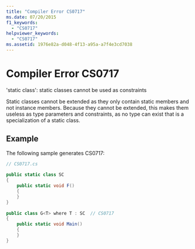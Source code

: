 ```yaml
---
title: "Compiler Error CS0717"
ms.date: 07/20/2015
f1_keywords: 
  - "CS0717"
helpviewer_keywords: 
  - "CS0717"
ms.assetid: 1976e82a-d048-4f13-a95a-a7f4e3cd7038
---
```

# Compiler Error CS0717
'static class': static classes cannot be used as constraints  
  
 Static classes cannot be extended as they only contain static members and not instance members. Because they cannot be extended, this makes them useless as type parameters and constraints, as no type can exist that is a specialization of a static class.  
  
## Example  
 The following sample generates CS0717:  
  
```csharp  
// CS0717.cs  
  
public static class SC  
{  
    public static void F()  
    {  
    }  
}  
  
public class G<T> where T : SC  // CS0717  
{  
    public static void Main()  
    {  
    }  
}  
```
